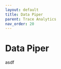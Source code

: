 ```yaml
---
layout: default
title: Data Piper
parent: Trace Analytics
nav_order: 20
---
```


# Data Piper

asdf

